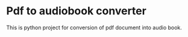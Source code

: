 # Pdf to audiobook converter
This is python project for conversion of pdf document into audio book.
